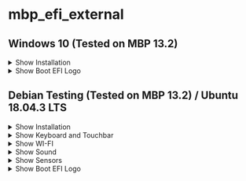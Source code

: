 # mbp_efi_external

## Windows 10 (Tested on MBP 13.2)

<details>
<summary>Show Installation</summary>

### Installation
**[1]** **Download** latest bootcamp drivers

![bootcamp drivers](https://raw.githubusercontent.com/manuMatnez/mbp_efi_external/master/images_tutorial/windows/drivers.png)

**[2]** **Create a Virtual Machine** (VirtualBox, Parallels, ...) or **use an existent Windows**

**[3]** Get [Rufus](https://rufus.ie "Rufus") (free) or [WinToUSB](https://www.easyuefi.com/wintousb/ "WinToUSB") (paid, free if you use Windows 10 HOME)

**[4a]** **[Using Rufus]** Select your **usb drive**, **Windows 10 iso** and a **GPT partition scheme**

![rufus example windows to go](https://raw.githubusercontent.com/manuMatnez/mbp_efi_external/master/images_tutorial/windows/rufus/windows-to-go-15.png)

**[4.1b]** **[Using WinToUSB]** Select your **usb drive** and **GPT for UEFI**

![wintousb gpt 4 uefi](https://raw.githubusercontent.com/manuMatnez/mbp_efi_external/master/images_tutorial/windows/wintousb/partitionscheme.png)

**[4.2b]** **[Using WinToUSB]** Check if it is all ok and select **legacy** installation mode

![wintousb legacy installation](https://raw.githubusercontent.com/manuMatnez/mbp_efi_external/master/images_tutorial/windows/wintousb/legacy.png)

**[5]** When it is finished, restart your system with your usb plugged and alt key pressed

**[6]** Maybe your keyboard and trackpad won't work untill bootcamp drivers are installed

</details>

<details>
<summary>Show Boot EFI Logo</summary>

### Boot EFI Logo

**[1]** **Download** [windows.png](https://raw.githubusercontent.com/manuMatnez/mbp_efi_external/master/EFI_ICONS/windows.png "Windows logo") or draw your own

**[2]** Rename **windows.png** to **.VolumeIcon.icns** and place the icon in the root of your efi partition

**The icon will be in the root of your EFI partition**

</details>

## Debian Testing (Tested on MBP 13.2) / Ubuntu 18.04.3 LTS

<details>
<summary>Show Installation</summary>

### Installation
**[1]** **Create an EFI Virtual Machine** (VirtualBox, Parallels, ...)

**Virtualbox**

![vbox](https://raw.githubusercontent.com/manuMatnez/mbp_efi_external/master/images_tutorial/debian/vboxefi.png)

**Parallels**

![parallels](https://raw.githubusercontent.com/manuMatnez/mbp_efi_external/master/images_tutorial/debian/parallelsefi.png)

**[2]** Run and **install your Debian on your external usb drive** (not the internal)

**[3]** **Force UEFI installation**

![force_uefi](https://raw.githubusercontent.com/manuMatnez/mbp_efi_external/master/images_tutorial/debian/force_uefi.png)

**[4]** Choose **install grub on the external drive**

**[5]** Restart and choose: **Advanced options...** -> **Debian... (Recovery Mode)**

![grub](https://raw.githubusercontent.com/manuMatnez/mbp_efi_external/master/images_tutorial/debian/grub.png)

**[6]** Type your password and then
```
dpkg-reconfigure grub-efi-amd64
```

**[7]** When prompted if *force extra installation to the EFI removable media path* **Choose YES**

![efi](https://raw.githubusercontent.com/manuMatnez/mbp_efi_external/master/images_tutorial/debian/efi.png)

**[8]** When prompted if the NVRAM should be updated **Choose NO**

</details>

<details>
<summary>Show Keyboard and Touchbar</summary>

### Keyboard and Touchbar

#### DKMS module (Debian & co)

**[1A]** As root, do the following (all MacBook's and MacBook Pro's except MacBook8,1 (2015)):
```
echo -e "\n# applespi\napplespi\nspi_pxa2xx_platform\nintel_lpss_pci" >> /etc/initramfs-tools/modules
```

**[1B]** If you're on a MacBook8,1 (2015):
```
echo -e "\n# applespi\napplespi\nspi_pxa2xx_platform\nspi_pxa2xx_pci" >> /etc/initramfs-tools/modules
```

**[2]** For all Macbook's and Macbook Pro's:

```
apt install dkms git
git clone https://github.com/roadrunner2/macbook12-spi-driver.git /usr/src/applespi-0.1
dkms install -m applespi -v 0.1
```

**If dkms doesn't work try /sbin/dkms**

**If you can't clone latest https://github.com/roadrunner2/macbook12-spi-driver.git, try: https://github.com/manuMatnez/macbook12-spi-driver.git**

#### Akmods module (RPM Fusion / Red Hat & co)

You can build the akmod package from this repository:

https://pagure.io/fedora-macbook12-spi-driver-kmod

Or use this [copr repository](https://copr.fedorainfracloud.org/coprs/meeuw/macbook12-spi-driver-kmod/):
```
dnf copr enable meeuw/macbook12-spi-driver-kmod

dnf install macbook12-spi-driver-kmod
```
</details>

<details>
<summary>Show WI-FI</summary>

### WI-FI

**[1]** **Download** [brcmfmac43602-pcie.txt](https://raw.githubusercontent.com/manuMatnez/mbp_efi_external/master/linux_wifi/brcmfmac43602-pcie.txt "brcmfmac43602-pcie")

**[2]** Open and edit **brcmfmac43602-pcie.txt**, you will see: macaddr=**xx:xx:xx:xx:xx:xx**. For usage You have to replace it with the macaddress of your device

**[3]** Save **brcmfmac43602-pcie.txt** and move it to **/lib/firmware/brcm**

</details>

<details>
<summary>Show Sound</summary>

### Sound

**ubuntu / debian package install**  
```
apt install wget make gcc linux-headers-generic
```

**fedora package install**
```
dnf install wget make gcc kernel-devel
```

**build driver**  
```
git clone https://github.com/leifliddy/snd_hda_macbookpro.git  
cd snd_hda_macbookpro/
./install.cirrus.driver.sh
reboot
```

**If you can't clone https://github.com/leifliddy/snd_hda_macbookpro.git, try: https://github.com/manuMatnez/snd_hda_macbookpro.git**

</details>

<details>
<summary>Show Sensors</summary>

### Sensors

**ubuntu / debian package install**  
```
apt install lm-sensors
```

**fedora package install**
```
dnf install lm_sensors
```

**Execute**

```
sensors-detect
```

</details>

<details>
<summary>Show Boot EFI Logo</summary>

### Boot EFI Logo

**[1]** **Download** [linux_debian.png](https://raw.githubusercontent.com/manuMatnez/mbp_efi_external/master/EFI_ICONS/linux_debian.png "Debian logo") or draw your own

**[2]** Rename **linux_debian.png** to **.VolumeIcon.icns** and place the icon here: **/boot/efi/.VolumeIcon.icns**

**The icon will be in your EFI partition**

</details>

